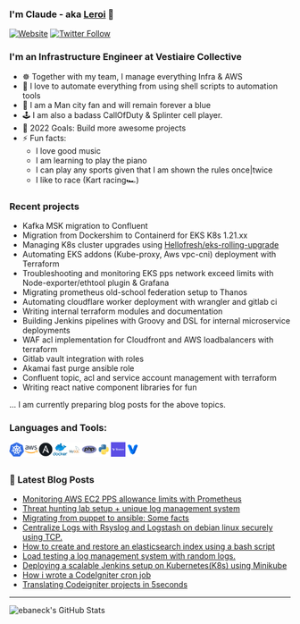 ### I'm Claude - aka [Leroi][website] 👋 

[![Website](https://img.shields.io/website?label=ebaneck.com&style=for-the-badge&url=https%3A%2F%2Febaneck.github.io/me/)](https://ebaneck.github.io/me/)
[![Twitter Follow](https://img.shields.io/twitter/follow/ebaneck?color=1DA1F2&logo=twitter&style=for-the-badge)](https://twitter.com/intent/follow?original_referer=https%3A%2F%2Fgithub.com%2Febaneck&screen_name=ebaneck)

### I'm an **Infrastructure Engineer** at Vestiaire Collective

- ☸️ Together with my team, I manage everything Infra & AWS
- 💯 I love to automate everything from using shell scripts to automation tools
- 💚 I am a Man city fan and will remain forever a blue
- 🕹 I am also a badass CallOfDuty & Splinter cell player.
- 🥅 2022 Goals: Build more awesome projects
- ⚡ Fun facts: 
  - I love good music
  - I am learning to play the piano
  - I can play any sports given that I am shown the rules once|twice
  - I like to race (Kart racing🏎️)


### Recent projects
  - Kafka MSK migration to Confluent
  - Migration from Dockershim to Containerd for EKS K8s 1.21.xx
  - Managing K8s cluster upgrades using [Hellofresh/eks-rolling-upgrade](https://github.com/hellofresh/eks-rolling-update)
  - Automating EKS addons (Kube-proxy, Aws vpc-cni) deployment with Terraform
  - Troubleshooting and monitoring EKS pps network exceed limits with Node-exporter/ethtool plugin & Grafana
  - Migrating prometheus old-school federation setup to Thanos
  - Automating cloudflare worker deployment with wrangler and gitlab ci
  - Writing internal terraform modules and documentation
  - Building Jenkins pipelines with Groovy and DSL for internal microservice deployments
  - WAF acl implementation for Cloudfront and AWS loadbalancers with terraform
  - Gitlab vault integration with roles
  - Akamai fast purge ansible role
  - Confluent topic, acl and service account management with terraform
  - Writing react native component libraries for fun

...  I am currently preparing blog posts for the above topics.

### Languages and Tools:

<img align="left" alt="Kubernetes" width="26px" src="https://raw.githubusercontent.com/github/explore/80688e429a7d4ef2fca1e82350fe8e3517d3494d/topics/kubernetes/kubernetes.png" />
<img align="left" alt="AWS" width="26px" src="https://raw.githubusercontent.com/github/explore/fbceb94436312b6dacde68d122a5b9c7d11f9524/topics/aws/aws.png" />

<img align="left" alt="Ansible" width="26px" src="https://raw.githubusercontent.com/github/explore/80688e429a7d4ef2fca1e82350fe8e3517d3494d/topics/ansible/ansible.png" />

<img align="left" alt="Docker" width="26px" src="https://raw.githubusercontent.com/github/explore/80688e429a7d4ef2fca1e82350fe8e3517d3494d/topics/docker/docker.png" />

<img align="left" alt="MySQL" width="26px" src="https://raw.githubusercontent.com/github/explore/80688e429a7d4ef2fca1e82350fe8e3517d3494d/topics/mysql/mysql.png" />

<img align="left" alt="PHP" width="26px" src="https://raw.githubusercontent.com/github/explore/ccc16358ac4530c6a69b1b80c7223cd2744dea83/topics/php/php.png" />

<img align="left" alt="Python" width="26px" src="https://raw.githubusercontent.com/github/explore/80688e429a7d4ef2fca1e82350fe8e3517d3494d/topics/python/python.png" />

<img align="left" alt="Terraform" width="26px" src="https://raw.githubusercontent.com/github/explore/80688e429a7d4ef2fca1e82350fe8e3517d3494d/topics/terraform/terraform.png" />

<img align="left" alt="Vagrant" width="26px" src="https://raw.githubusercontent.com/github/explore/80688e429a7d4ef2fca1e82350fe8e3517d3494d/topics/vagrant/vagrant.png" />

<br />
<br />


### 📕 Latest Blog Posts

<!-- BLOG-POST-LIST:START -->

- [Monitoring AWS EC2 PPS allowance limits with Prometheus](https://medium.com/@ebaneckatuh/how-to-monitor-aws-ec2-pps-allowance-limits-62e1bed1eb5e)
- [Threat hunting lab setup + unique log management system](https://medium.com/@ebaneckatuh/threat-hunting-lab-setup-unique-log-management-system-b36a5d171412)
- [Migrating from puppet to ansible: Some facts](https://medium.com/@ebaneckatuh/migrating-from-puppet-to-ansible-some-facts-5358de3c4830)
- [Centralize Logs with Rsyslog and Logstash on debian linux securely using TCP.](https://medium.com/@ebaneckatuh/centralize-logs-with-rsyslog-and-logstash-on-debian-linux-securely-using-tcp-d62c910a07a)
- [How to create and restore an elasticsearch index using a bash script](https://medium.com/@ebaneckatuh/how-to-create-and-restore-an-elasticsearch-index-using-a-bash-script-1ff1e66f0e8f)
- [Load testing a log management system with random logs.](https://medium.com/@ebaneckatuh/load-testing-a-log-management-system-with-random-logs-8595a393cdca)
- [Deploying a scalable Jenkins setup on Kubernetes(K8s) using Minikube](https://medium.com/@ebaneckatuh/deploying-a-scalable-jenkins-setup-on-kubernetes-k8s-using-minikube-d58e26df6409)
- [How i wrote a CodeIgniter cron job](https://medium.com/@ebaneckatuh/how-i-wrote-a-codeigniter-cron-job-in-2-minutes-a7fa59b93592)
- [Translating Codeigniter projects in 5seconds](https://medium.com/@ebaneckatuh/translating-codeigniter-projects-in-5seconds-b107f2ce9b97)



<!-- BLOG-POST-LIST:END -->

---

<!-- <details>
  <summary>:zap: Recent GitHub Activity</summary>
  

</details> -->

<!-- <details> -->
  <!-- <summary>:zap: GitHub Stats</summary> -->

  <img align="left" alt="ebaneck's GitHub Stats" src="https://github-readme-stats.vercel.app/api?username=ebaneck&show_icons=true&hide_border=true&&count_private=true" />


<!-- [![Top Langs](https://github-readme-stats.vercel.app/api/top-langs/?username=ebaneck&layout=compact&&langs_count=10)](https://github.com/anuraghazra/github-readme-stats)
</details> -->

[website]: https://ebaneck.github.io/me/
[twitter]: https://twitter.com/ebaneck
[linkedin]: https://www.linkedin.com/in/claude-ebaneck-2481b250/
